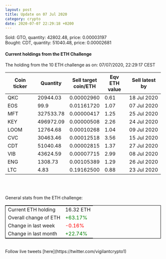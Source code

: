 ```yaml
---
layout: post
title: Update on 07 Jul 2020
category: crypto
date: 2020-07-07 22:29:18 +0200
---
```

<!-- Global site tag (gtag.js) - Google Analytics -->
<script async src="https://www.googletagmanager.com/gtag/js?id=UA-103831149-5"></script>
<script>
  window.dataLayer = window.dataLayer || [];
  function gtag(){dataLayer.push(arguments);}
  gtag('js', new Date());

  gtag('config', 'UA-103831149-5');
</script>
Sold: GTO, quantity:     42802.48, price:   0.00003197<br>Bought: CDT, quantity:     51040.48, price:   0.00002681<br>

#### Current holdings from the ETH Challenge

The holding from the 10 ETH challenge as on: 07/07/2020, 22:29:17 CEST

|Coin ticker|Quantity|Sell target<br>coin/ETH|Eqv ETH<br>value|Sell latest by|
|-----------|--------|-----------|-----------|--------------|
QKC|20944.03|  0.00002960|0.61|18 Jul 2020|
EOS|99.9|  0.01161720|1.07|07 Jul 2020|
MFT|327533.78|  0.00000417|1.25|25 Jul 2020|
KEY|496972.09|  0.00000508|2.26|24 Jul 2020|
LOOM|12764.68|  0.00010268|1.04|09 Jul 2020|
CVC|30463.46|  0.00012518|3.56|15 Jul 2020|
CDT|51040.48|  0.00002815|1.37|27 Jul 2020|
VIB|43624.59|  0.00007715|2.99|08 Jul 2020|
ENG|1308.73|  0.00105389|1.29|26 Jul 2020|
LTC|4.83|  0.19162500|0.88|23 Jul 2020|

<br>
<br>
<br>
General stats from the ETH challenge:

<table style="border:1px solid black;margin-left:auto;margin-right:auto;">
	<tbody>
	<tr>
		<td>Current ETH holding</td>
		<td>     16.32 ETH</td>
	</tr>
	<tr>
		<td>Overall change of ETH</td>
		<td><font color="green">+63.17%</font></td>
	</tr>
	<tr>
		<td>Change in last week</td>
		<td><font color="red">-0.16%</font></td>
	</tr>
	<tr>
		<td>Change in last month</td>
		<td><font color="green">+22.74%</font></td>
	</tr>
	</tbody>
</table>

<br>
Follow live tweets [here](https://twitter.com/vigilantcrypto1)
<br>
<br>